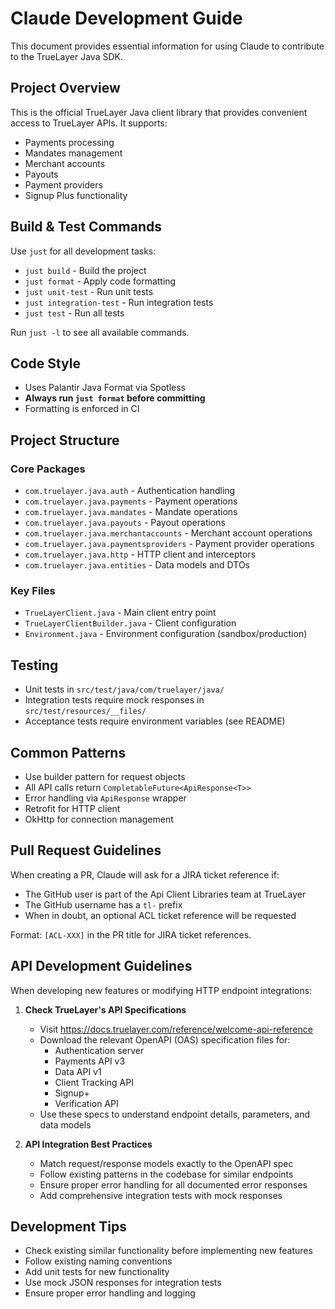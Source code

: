 # Claude Development Guide

This document provides essential information for using Claude to contribute to the TrueLayer Java SDK.

## Project Overview

This is the official TrueLayer Java client library that provides convenient access to TrueLayer APIs. It supports:
- Payments processing
- Mandates management
- Merchant accounts
- Payouts
- Payment providers
- Signup Plus functionality

## Build & Test Commands

Use `just` for all development tasks:

- `just build` - Build the project
- `just format` - Apply code formatting
- `just unit-test` - Run unit tests
- `just integration-test` - Run integration tests
- `just test` - Run all tests

Run `just -l` to see all available commands.

## Code Style
- Uses Palantir Java Format via Spotless
- **Always run `just format` before committing**
- Formatting is enforced in CI

## Project Structure

### Core Packages
- `com.truelayer.java.auth` - Authentication handling
- `com.truelayer.java.payments` - Payment operations
- `com.truelayer.java.mandates` - Mandate operations
- `com.truelayer.java.payouts` - Payout operations
- `com.truelayer.java.merchantaccounts` - Merchant account operations
- `com.truelayer.java.paymentsproviders` - Payment provider operations
- `com.truelayer.java.http` - HTTP client and interceptors
- `com.truelayer.java.entities` - Data models and DTOs

### Key Files
- `TrueLayerClient.java` - Main client entry point
- `TrueLayerClientBuilder.java` - Client configuration
- `Environment.java` - Environment configuration (sandbox/production)

## Testing
- Unit tests in `src/test/java/com/truelayer/java/`
- Integration tests require mock responses in `src/test/resources/__files/`
- Acceptance tests require environment variables (see README)

## Common Patterns
- Use builder pattern for request objects
- All API calls return `CompletableFuture<ApiResponse<T>>`
- Error handling via `ApiResponse` wrapper
- Retrofit for HTTP client
- OkHttp for connection management

## Pull Request Guidelines

When creating a PR, Claude will ask for a JIRA ticket reference if:
- The GitHub user is part of the Api Client Libraries team at TrueLayer
- The GitHub username has a `tl-` prefix
- When in doubt, an optional ACL ticket reference will be requested

Format: `[ACL-XXX]` in the PR title for JIRA ticket references.

## API Development Guidelines

When developing new features or modifying HTTP endpoint integrations:

1. **Check TrueLayer's API Specifications**
   - Visit https://docs.truelayer.com/reference/welcome-api-reference
   - Download the relevant OpenAPI (OAS) specification files for:
     - Authentication server
     - Payments API v3
     - Data API v1
     - Client Tracking API
     - Signup+
     - Verification API
   - Use these specs to understand endpoint details, parameters, and data models

2. **API Integration Best Practices**
   - Match request/response models exactly to the OpenAPI spec
   - Follow existing patterns in the codebase for similar endpoints
   - Ensure proper error handling for all documented error responses
   - Add comprehensive integration tests with mock responses

## Development Tips
- Check existing similar functionality before implementing new features
- Follow existing naming conventions
- Add unit tests for new functionality
- Use mock JSON responses for integration tests
- Ensure proper error handling and logging